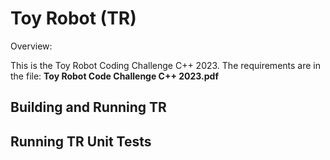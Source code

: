 # Toy Robot (TR)

Overview:

This is the Toy Robot Coding Challenge C++ 2023. The requirements are in the file: **Toy Robot Code Challenge C++ 2023.pdf**

## Building and Running TR

## Running TR Unit Tests
